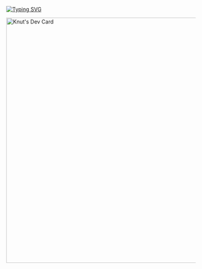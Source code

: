 <!-- MATRIX ASCII HEADER -->

[![Typing SVG](https://readme-typing-svg.herokuapp.com?font=Cascadia+Code&weight=600&size=24&duration=2000&pause=1000&color=215167&width=435&lines=I+am+Knutpfr!;Welcome+to+my+Profile+%F0%9F%91%91;Im+an+Webdeveloper+%F0%9F%92%BB;Lets+build+cool+things!+%F0%9F%9A%80)](https://git.io/typing-svg)



<!--- 

<p align="center">
  <img src="https://readme-typing-svg.demolab.com?font=Fira+Code&size=22&duration=3000&pause=2000&color=32CD32&center=true&vCenter=true&width=440&lines=Hello%2C+I+am+Knutpfr!;Welcome+to+my+Profile;I+like+Web+Development!;Let's+build+cool+things+%F0%9F%9A%80" alt="Typing SVG" />
</p>

- 👋 Hi, I’m @knutpfr
- 👀 I’m interested in ...
- 🌱 I’m currently learning ...
- 💞️ I’m looking to collaborate on ...
- 📫 How to reach me ...


knutpfr/knutpfr is a ✨ special ✨ repository because its `README.md` (this file) appears on your GitHub profile.
You can click the Preview link to take a look at your changes.
--->

<a href="https://app.daily.dev/knutpfr"><img src="https://api.daily.dev/devcards/v2/lDuafUxIIQATLoRU7qBDB.png?type=wide&r=ksz" width="652" alt="Knut's Dev Card"/></a>
